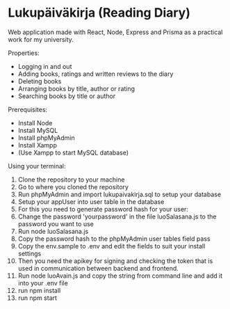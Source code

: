 # Lukupäiväkirja (Reading Diary)

Web application made with React, Node, Express and Prisma as a practical work for my university.

Properties:
- Logging in and out
- Adding books, ratings and written reviews to the diary
- Deleting books
- Arranging books by title, author or rating
- Searching books by title or author

Prerequisites:
- Install Node
- Install MySQL
- Install phpMyAdmin
- Install Xampp
- (Use Xampp to start MySQL database)

Using your terminal:
1. Clone the repository to your machine
2. Go to where you cloned the repository
3. Run phpMyAdmin and import lukupaivakirja.sql to setup your database
4. Setup your appUser into user table in the database
5. For this you need to generate password hash for your user:
6. Change the password 'yourpassword' in the file luoSalasana.js to the password you want to use
7. Run node luoSalasana.js
8. Copy the password hash to the phpMyAdmin user tables field pass
9. Copy the env.sample to .env and edit the fields to suit your install settings 
10. Then you need the apikey for signing and checking the token that is used in communication between backend and frontend.
11. Run node luoAvain.js and copy the string from command line and add it into your .env file 
12. run npm install
13. run npm start


